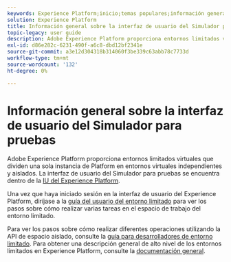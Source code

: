 ```yaml
---
keywords: Experience Platform;inicio;temas populares;información general del entorno limitado
solution: Experience Platform
title: Información general sobre la interfaz de usuario del Simulador para pruebas
topic-legacy: user guide
description: Adobe Experience Platform proporciona entornos limitados virtuales que dividen una sola instancia de Platform en entornos virtuales independientes y aislados. La interfaz de usuario de Sandbox se encuentra en la interfaz de usuario del Experience Platform.
exl-id: d86e282c-6231-490f-a6c8-dbd12bf2341e
source-git-commit: a3e12d304318b314060f3be339c63abb78c7733d
workflow-type: tm+mt
source-wordcount: '132'
ht-degree: 0%

---
```


# Información general sobre la interfaz de usuario del Simulador para pruebas

Adobe Experience Platform proporciona entornos limitados virtuales que dividen una sola instancia de Platform en entornos virtuales independientes y aislados. La interfaz de usuario del Simulador para pruebas se encuentra dentro de la [IU del Experience Platform](https://platform.adobe.com).

Una vez que haya iniciado sesión en la interfaz de usuario del Experience Platform, diríjase a la [guía del usuario del entorno limitado](user-guide.md) para ver los pasos sobre cómo realizar varias tareas en el espacio de trabajo del entorno limitado.

Para ver los pasos sobre cómo realizar diferentes operaciones utilizando la API de espacio aislado, consulte la [guía para desarrolladores de entorno limitado](../api/getting-started.md). Para obtener una descripción general de alto nivel de los entornos limitados en Experience Platform, consulte la [documentación general](../home.md).
